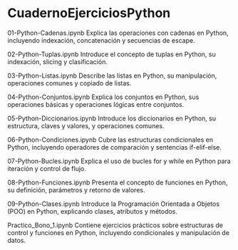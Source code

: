 # CuadernoEjerciciosPython
01-Python-Cadenas.ipynb
Explica las operaciones con cadenas en Python, incluyendo indexación, concatenación y secuencias de escape.

02-Python-Tuplas.ipynb
Introduce el concepto de tuplas en Python, su indexación, slicing y clasificación.

03-Python-Listas.ipynb
Describe las listas en Python, su manipulación, operaciones comunes y copiado de listas.

04-Python-Conjuntos.ipynb
Explica los conjuntos en Python, sus operaciones básicas y operaciones lógicas entre conjuntos.

05-Python-Diccionarios.ipynb
Introduce los diccionarios en Python, su estructura, claves y valores, y operaciones comunes.

06-Python-Condiciones.ipynb
Cubre las estructuras condicionales en Python, incluyendo operadores de comparación y sentencias if-elif-else.

07-Python-Bucles.ipynb
Explica el uso de bucles for y while en Python para iteración y control de flujo.

08-Python-Funciones.ipynb
Presenta el concepto de funciones en Python, su definición, parámetros y retorno de valores.

09-Python-Clases.ipynb
Introduce la Programación Orientada a Objetos (POO) en Python, explicando clases, atributos y métodos.

Practico_Bono_1.ipynb
Contiene ejercicios prácticos sobre estructuras de control y funciones en Python, incluyendo condicionales y manipulación de datos.
